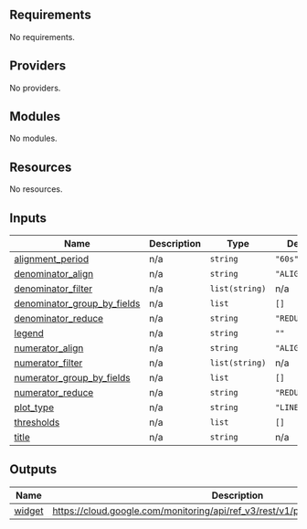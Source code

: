 <!-- BEGIN_TF_DOCS -->
## Requirements

No requirements.

## Providers

No providers.

## Modules

No modules.

## Resources

No resources.

## Inputs

| Name | Description | Type | Default | Required |
|------|-------------|------|---------|:--------:|
| <a name="input_alignment_period"></a> [alignment\_period](#input\_alignment\_period) | n/a | `string` | `"60s"` | no |
| <a name="input_denominator_align"></a> [denominator\_align](#input\_denominator\_align) | n/a | `string` | `"ALIGN_RATE"` | no |
| <a name="input_denominator_filter"></a> [denominator\_filter](#input\_denominator\_filter) | n/a | `list(string)` | n/a | yes |
| <a name="input_denominator_group_by_fields"></a> [denominator\_group\_by\_fields](#input\_denominator\_group\_by\_fields) | n/a | `list` | `[]` | no |
| <a name="input_denominator_reduce"></a> [denominator\_reduce](#input\_denominator\_reduce) | n/a | `string` | `"REDUCE_SUM"` | no |
| <a name="input_legend"></a> [legend](#input\_legend) | n/a | `string` | `""` | no |
| <a name="input_numerator_align"></a> [numerator\_align](#input\_numerator\_align) | n/a | `string` | `"ALIGN_RATE"` | no |
| <a name="input_numerator_filter"></a> [numerator\_filter](#input\_numerator\_filter) | n/a | `list(string)` | n/a | yes |
| <a name="input_numerator_group_by_fields"></a> [numerator\_group\_by\_fields](#input\_numerator\_group\_by\_fields) | n/a | `list` | `[]` | no |
| <a name="input_numerator_reduce"></a> [numerator\_reduce](#input\_numerator\_reduce) | n/a | `string` | `"REDUCE_SUM"` | no |
| <a name="input_plot_type"></a> [plot\_type](#input\_plot\_type) | n/a | `string` | `"LINE"` | no |
| <a name="input_thresholds"></a> [thresholds](#input\_thresholds) | n/a | `list` | `[]` | no |
| <a name="input_title"></a> [title](#input\_title) | n/a | `string` | n/a | yes |

## Outputs

| Name | Description |
|------|-------------|
| <a name="output_widget"></a> [widget](#output\_widget) | https://cloud.google.com/monitoring/api/ref_v3/rest/v1/projects.dashboards#XyChart |
<!-- END_TF_DOCS -->
